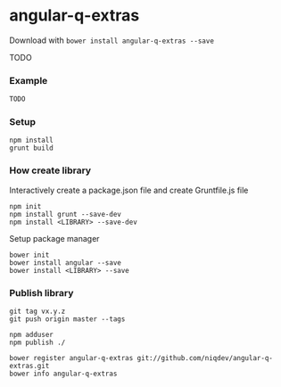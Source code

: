 # angular-q-extras

Download with `bower install angular-q-extras --save`

TODO

### Example
```javascript
TODO
```

### Setup
```
npm install
grunt build
```

### How create library

Interactively create a package.json file and create Gruntfile.js file
```
npm init
npm install grunt --save-dev
npm install <LIBRARY> --save-dev
```

Setup package manager
```
bower init
bower install angular --save
bower install <LIBRARY> --save
```

### Publish library
```
git tag vx.y.z
git push origin master --tags

npm adduser
npm publish ./

bower register angular-q-extras git://github.com/niqdev/angular-q-extras.git
bower info angular-q-extras
```
